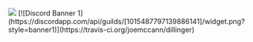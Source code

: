 <img src="https://img.shields.io/badge/mysql-4479A1?style=for-the-badge&logo=mysql&logoColor=white">
[![Discord Banner 1](https://discordapp.com/api/guilds/[1015487797139886141]/widget.png?style=banner1)](https://travis-ci.org/joemccann/dillinger)

